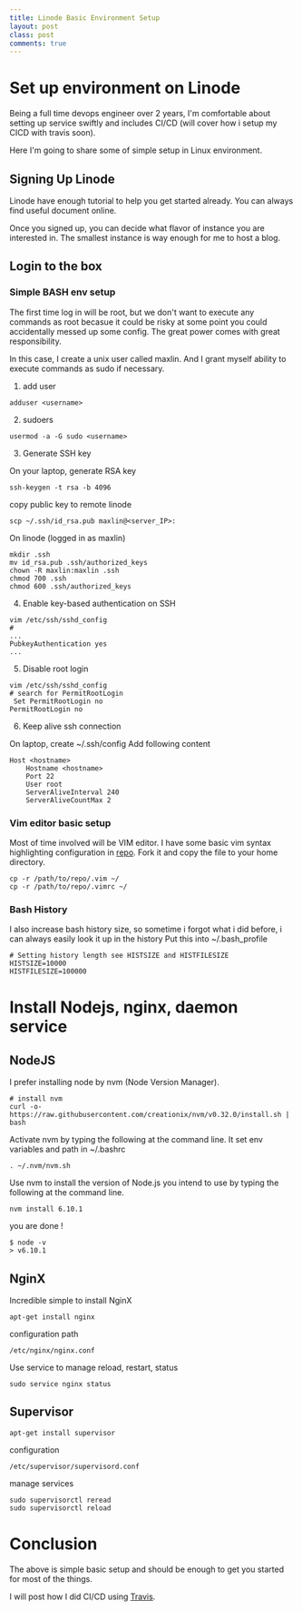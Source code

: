 ```yaml
---
title: Linode Basic Environment Setup 
layout: post
class: post
comments: true
---
```

# Set up environment on Linode

Being a full time devops engineer over 2 years, I'm comfortable about setting up service swiftly and includes CI/CD (will cover how i setup my CICD with travis soon).

Here I'm going to share some of simple setup in Linux environment.

## Signing Up Linode

Linode have enough tutorial to help you get started already. You can always find useful document online.

Once you signed up, you can decide what flavor of instance you are interested in. The smallest instance is way enough for me to host a blog.

## Login to the box

### Simple BASH env setup

The first time log in will be root, but we don't want to execute any commands as root becasue it could be risky at some point you could accidentally messed up some config.
The great power comes with great responsibility.

In this case, I create a unix user called maxlin. And I grant myself ability to execute commands as sudo if necessary.

1. add user

```
adduser <username>
```

2. sudoers
```
usermod -a -G sudo <username>
```

3. Generate SSH key

On your laptop, generate RSA key
```
ssh-keygen -t rsa -b 4096
```

copy public key to remote linode
```
scp ~/.ssh/id_rsa.pub maxlin@<server_IP>:
```

On linode (logged in as maxlin)
```
mkdir .ssh
mv id_rsa.pub .ssh/authorized_keys
chown -R maxlin:maxlin .ssh
chmod 700 .ssh
chmod 600 .ssh/authorized_keys
```

4. Enable key-based authentication on SSH
```
vim /etc/ssh/sshd_config
#
...
PubkeyAuthentication yes
...
```

5. Disable root login
```
vim /etc/ssh/sshd_config
# search for PermitRootLogin
 Set PermitRootLogin no
PermitRootLogin no
```

6. Keep alive ssh connection

On laptop, create ~/.ssh/config
Add following content
```
Host <hostname>
    Hostname <hostname>
    Port 22
    User root
    ServerAliveInterval 240
    ServerAliveCountMax 2
```

### Vim editor basic setup
Most of time involved will be VIM editor. I have some basic vim syntax highlighting configuration in [repo](https://github.com/linweihs/bash). Fork it and copy the file to your home directory.

```
cp -r /path/to/repo/.vim ~/
cp -r /path/to/repo/.vimrc ~/
```

### Bash History

I also increase bash history size, so sometime i forgot what i did before, i can always easily look it up in the history
Put this into ~/.bash_profile

```
# Setting history length see HISTSIZE and HISTFILESIZE
HISTSIZE=10000
HISTFILESIZE=100000
```

# Install Nodejs, nginx, daemon service

## NodeJS
I prefer installing node by nvm (Node Version Manager).
```
# install nvm
curl -o- https://raw.githubusercontent.com/creationix/nvm/v0.32.0/install.sh | bash
```
Activate nvm by typing the following at the command line. It set env variables and path in ~/.bashrc
```
. ~/.nvm/nvm.sh
```
Use nvm to install the version of Node.js you intend to use by typing the following at the command line.
```
nvm install 6.10.1
```

you are done !
```
$ node -v
> v6.10.1
```

## NginX

Incredible simple to install NginX
```
apt-get install nginx
```

configuration path
```
/etc/nginx/nginx.conf
```

Use service to manage reload, restart, status
```
sudo service nginx status
```

## Supervisor

```
apt-get install supervisor
```

configuration
```
/etc/supervisor/supervisord.conf
```

manage services
```
sudo supervisorctl reread
sudo supervisorctl reload
```

# Conclusion

The above is simple basic setup and should be enough to get you started for most of the things.

I will post how I did CI/CD using [Travis](https://travis-ci.org/).

